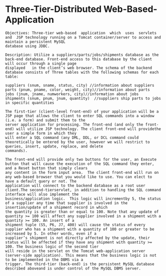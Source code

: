 # Three-Tier-Distributed Web-Based-Application

    Objectives: Three-tier web-based  application  which  uses  servlets and  JSP technology running on a Tomcat container/server to access and maintain a persistent MySQL     
    database using JDBC.  

    Description: Utilize a suppliers/parts/jobs/shipments database as the back-end database. Front-end access to this database by the client will occur through a single page     
    displayed   in the client’s web browser. The schema of the backend database consists of Three tables with the following schemas for each table:

    suppliers (snum, sname, status, city) //information about suppliers
    parts (pnum, pname, color, weight, city)//information about parts
    jobs (jnum, jname, numworkers, city)//information about jobs
    shipments (snum, pnum, jnum, quantity)  //suppliers ship parts to jobs in specific quantities

    The first-tier (client-level front-end) of your application will be a JSP page that allows the client to enter SQL commands into a window (i.e. a form) and submit them to the 
    server application for processing. The front-end (and only the front-end) will utilize JSP technology. The client front-end will providethe user a simple form in which they   
    will enter a SQL command (any DML, DDL, or DCL command could theoretically be entered by the user, however we will restrict to queries, insert, update, replace, and delete 
    commands).  

    The front-end will provide only two buttons for the user, an Execute button that will cause the execution of the SQL command they enter, and a Reset button that simply clears 
    any content in the form input area.  The client front-end will run on any web-based browser that you would like to use. You can elect to have a default query or not. The 
    application will connect to the backend database as a root user client.The second-tierservlet, in addition to handling the SQL command interface will also implement the 
    business/application logic.  This logic will incrementby 5, the status of a supplier any time that supplier is involved in the insertion/update of a shipment record in which 
    the quantity is greater than or equal to 100. Note that any update of quantity >= 100 will affect any supplier involved in a shipment with a quantity >= 100. An insert of a 
    shipment tuple (S5, P6, J7, 400) will cause the status of every supplier who has a shipment with a quantity of 100 or greater to be increased by 5. In other words, even if a 
    supplier’s shipment is not directly affected by the update, their status will be affected if they have any shipment with quantity >= 100. The business logic of the second tier 
    will reside in the servlet on the Tomcat web-application server (server-side application). This means that the business logic is not to be implemented in the DBMS via a 
    trigger. The third-tier (back-end) is the persistent MySQL database described aboveand is under control of the MySQL DBMS server.
